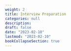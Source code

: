 ```yaml
---
weight: 2
title: Interview Preparation
categories: null
description: 
draft: false
date: "2023-02-10"
lastmod: "2023-02-10"
bookCollapseSection: true
---
```


